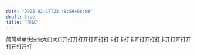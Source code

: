 ```yaml
---
date: "2025-02-17T23:48:59+08:00"
draft: true
title: "测试"
---
```

简简单单快快快大口大口开打开打开打开打打卡打卡打卡开打开打打卡开打开打开打开打开打